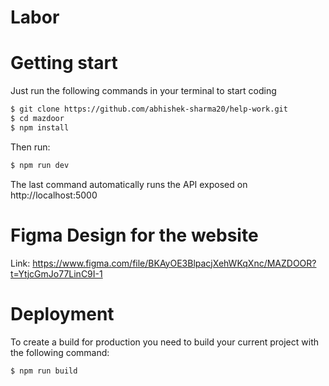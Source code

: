 # Labor

# Getting start

Just run the following commands in your terminal to start coding

```bash
$ git clone https://github.com/abhishek-sharma20/help-work.git
$ cd mazdoor
$ npm install
```

Then run:

```bash
$ npm run dev
```

The last command automatically runs the API exposed on http://localhost:5000

# Figma Design for the website

Link: https://www.figma.com/file/BKAyOE3BlpacjXehWKqXnc/MAZDOOR?t=YtjcGmJo77LinC9I-1

# Deployment

To create a build for production you need to build your current project with the following command:

`$ npm run build`


